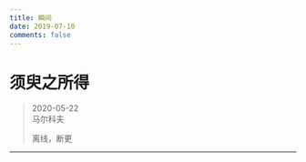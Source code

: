 ```yaml
---
title: 瞬间
date: 2019-07-10
comments: false
---
```

#  须臾之所得
> 2020-05-22  
> 马尔科夫
>
> 离线，断更

-----------------------------------------------

<!-- > 2020-05-22   -->
<!-- > 大家都戴口罩的一个好处是即便面罩之下过敏微红的皮肤也不必担心暴露出来，可是呀，也要又勇敢暴露出来的勇气 -->
<!-- > -->
<!-- > 枫树长出了新叶，淡淡青色 -->
<!-- > -->
<!-- > 午后宿舍误入一只好奇的小鸟，但找不到出去的路了，后来打开门它也自然飞出去了，临走还送了我几声响亮的鸟鸣声。 -->
<!-- > -->
<!-- > 切勿贪图舒适、一晌贪欢，要努力呀，给博士生涯画上一个不留遗憾的句号。 -->
<!-- > -->


<!-- ----------------------------------------------- -->


<!-- > 2020-05-20   -->
<!-- >  -->
<!-- > 曾吃惊于佩索阿一人幻化多角，这位戴着面具的作家 -->
<!-- >  -->
<!-- > 有时候发现含蓄说不出的话，写成文字倒是可以充分表达出来 -->
<!-- > -->
<!-- > 好久没试过用文字抒情了， 尝试一下写给未知的有缘人 -->
<!-- > -->
<!-- > ================================================= -->
<!-- > -->
<!-- > 给未知的你我 ── 美丽心灵的永恒阳光 -->
<!-- > -->
<!-- > -->
<!-- > 终于，你还是被我召唤出来，在这个无言的时刻 -->
<!-- > -->
<!-- > 想必你还是不忍让我一个人面对漆黑的夜路, 即便我已熟悉这黑中之黑 -->
<!-- > -->
<!-- > 我是这样对你好奇呀 -->
<!-- >  -->
<!-- > 好奇你少年时代的青涩的眼神 -->
<!-- >  -->
<!-- > 好奇你是否会放下身姿去嗅一朵路边野花的芬芳 -->
<!-- >  -->
<!-- > 好奇你心情欢快时是否曾在石子上也能尽情起舞 -->
<!-- > -->
<!-- > 好奇你的目光是如此透彻 -->
<!-- > -->
<!-- > 我无懈可击、隐忍理性的伪装，在你眼中却充满着自卑忐忑 -->
<!-- > -->
<!-- > 我平淡如水、波澜不惊的日常，在你眼中却呈现出百年孤独 -->
<!-- > -->
<!-- > 好奇我们会在怎样的场合相遇 -->
<!-- >  -->
<!-- > 我也曾心存种种忧虑 -->
<!-- >  -->
<!-- > 害怕炽热的情感会将你灼伤 -->
<!-- >  -->
<!-- > 害怕争执后的倔强无声渐行渐远 -->
<!-- >  -->
<!-- > 害怕小心鼓起的勇气被无视嘲笑 -->
<!-- >  -->
<!-- > 害怕世俗的标准成为你我的日常 -->
<!-- > -->
<!-- > 提笔前的我是卑微怯懦的， 你是模糊不定的。 -->
<!-- > -->
<!-- > 我只能给你博尔赫斯般瘦落的街道、绝望的落日、荒郊的月亮 -->
<!-- > -->
<!-- > 落笔后的我是感恩勇敢的， 你是渐明渐亮的。 -->
<!-- > -->
<!-- > 我们可以一起共享，哪怕是漫天的风沙、灼热的艳阳、如水的夜光 -->
<!-- > -->
<!-- > 注满彼此的杯盏，但是不要只从一杯中啜饮 -->
<!-- >  -->
<!-- > 我无需试图去用困惑、危险、失败来打动你  -->
<!-- >  -->
<!-- > 你无需精心去用容颜、智慧、才情来取悦我 -->
<!-- >  -->
<!-- > 我给你一个从未有过勇气的人的无畏 -->
<!-- >  -->
<!-- > 我给你一个从未有过温柔的人的笨拙 -->
<!-- >  -->
<!-- > 我给你一个从未有过信仰的人的忠诚 -->
<!-- >  -->
<!-- > 哪怕我能让一颗心免于破碎，我便是有意义的 -->
<!-- > -->
<!-- > ================================================= -->

<!-- ----------------------------------------------- -->

<!-- > 2020-05-19   -->
<!-- > 总结一下软件的使用逻辑心得吧： -->
<!-- > -->
<!-- > 所有的软件都是用来实现一种或多种功能。用户的所有操作集合可以视为软件输入部分， -->
<!-- > 经过软件这个函数黑箱，输出的是自己想要达到的效果。 -->
<!-- > -->
<!-- > 基本的人机互动方式有两种: 鼠标（或触屏）和键盘输入。 -->
<!-- > 鼠标和软件图形界面的出现可以让软件的使用门槛大大降低，根据图形界面文字直接点击就能达到 自己想要的效果。 -->
<!-- >  -->
<!-- > 一个优秀的电脑软件在两个使用层面上都应该功能完备：一是图形界面直观简洁悦目，这样可以吸引普通用户。二是支持代码交互，开放插件系统，这样可以吸引高级用户完善软件功能。 -->
<!-- > -->
<!-- > 这里存在一个使用门槛和效率的权衡。如果只是简单的调用软件功能，那么就不需要过度钻研。如果想打造适合自己的软件，那就需要不断打磨自己的配置文件，拓展软件的边界。 -->
<!-- >  -->
<!-- > 高级用户掌握代码交互的话就可以在原来功能基础上自由组合，还可以开发新的功能。 -->
<!-- > 使用鼠标就会有速度、效率方面的限制，偏机械性更强，这样一旦任务数量上升，重复的点击操作就会让人怀疑人生。 -->
<!-- > -->

<!-- ----------------------------------------------- -->


<!-- > 2020-05-19   -->
<!-- > 今天总体十分圆满，虽然昨晚凌晨被蚊子咬醒，虽然晚上想去打球时刚出门就碰到boss。 -->
<!-- > 虽然据我推测今晚上室友肯定还是不会回来的。 -->
<!-- > 经过一下午的钻研，使用插值拟合技术来光滑图像的问题基本解决了，晚上打完球会来后到现在又改善了下，现在效果非常完美，每行代码都恰到好处的运行，感觉很棒。 -->
<!-- > 瞄了一眼买的几组基金，通通大涨，难道连金融也受到这种特殊日子的情绪影响吗？ -->
<!-- > 喜悦之情在这种日子貌似不便与他人分享，虽然还有些兴奋，但还是洗洗睡吧。 -->
<!-- > -->
<!-- > 还是安静看会书吧，看累了也就睡着了 -->


<!-- ----------------------------------------------- -->



<!-- > 2020-05-18   -->
<!-- > 财富是手段，生活品质变好才是目的，不要本末倒置 -->

<!-- ----------------------------------------------- -->


<!-- > 2020-05-17   -->
<!-- > 今天是枯坐办公室的一天，虽然处理了不少数据，但并没有太多发现的乐趣。 -->
<!-- > -->
<!-- > 翻寻记忆，寻找值得慰藉的事情: 唯早晨起床之轻叠被子，努力呵护营造一日之心情。 -->
<!-- > 出门前系鞋带用上新学会的牢固蝴蝶结系法。下午腹中空虚之时，吃了几颗同学赠送的泰国芒果奶糖，感到 -->
<!-- > 小却幸。下午，窗外松鼠叫声此起彼伏，学弟说它们在开组会，遂一笑。 -->
<!-- > -->
<!-- > 此刻，忙完一日之事务，顿觉各种情绪开始翻涌，努力保持心境透明，让它们穿身而过，起于吾心，终于吾身。 -->
<!-- >  -->
<!-- > 脑海里浮现里尔克的秋日，"谁此时孤独，就永远孤独"，孤独的人是可耻的，矫情。 -->
<!-- > -->
<!-- > 其实吧，就不要奢望，太阳明天照常生起, 个人情感略显苍茫，甚至连明天的自己都会将之淡忘。 -->
<!-- > -->
<!-- > 你站在桥上看风景， 看风景人在楼上看你。 明月装饰了你的窗子， 你装饰了别人的梦。 -->


<!-- ----------------------------------------------- -->

<!-- > 2020-05-16   -->
<!-- > 经典涨落与量子涨落的数量级比较 -->
<!-- > -->
<!-- > 动画数值模拟洛伦茨吸引子 -->

<!-- ----------------------------------------------- -->



<!-- > 2020-05-16   -->
<!-- > 发生问题后解决冲突的能力可作为衡量一个人成熟程度的标准 -->
<!-- >  -->
<!-- > 换言之也就是主动和好的能力，联想到『爱在午夜降临前』里男主与妻子爆发冲突的那段: -->
<!-- > -->
<!-- > 妻子愤怒离门而去，男主平息后追到河边，编了一个时空穿越的桥段，努力去与女主和好，女主还是有点不饶人， -->
<!-- > -->
<!-- > 这时候男主说，他已经尽了全力，正在想办法努力把事情挽回，他已经在无条件的爱她了，不能期望他能像只狗一样， -->
<!-- > -->
<!-- > 总会回来找她。如果想要真爱，这就是真爱，这就是真实的生活不完美却异常真实。如果你还不愿意看到这些，那男主也没辙了。 -->
<!-- > -->
<!-- > 两人沉寂许久，女主也认识到对面这个人是真心爱她，于是心里也互相开始谅解。 -->
<!-- > -->
<!-- > 这可能就是解决冲突的最重要的点。 -->
<!-- > -->
<!-- > 温故了下男主伊桑霍克主动编故事来示好但女主仍旧不依不饶后男主的这段精彩对话： -->
<!-- > -->
<!-- > "Oh,fuck it, you know something?" -->
<!-- > -->
<!-- > "You're just like the little girls and everybody else you want to live inside some fairy tale, alright?" -->
<!-- > -->
<!-- > "I'm just try to make things better here, alright?" -->
<!-- > -->
<!-- > "I tell you that I love you unconditionally, I tell you that you're beautiful, I tell you that your ass looks -->
<!-- > great when you're 80. I'm trying to make you laugh." -->
<!-- > -->
<!-- > "I've put up with plenty of your shit, and if you think I'm just some dog who's gonna keep coming back, then you're -->
<!-- > wrong. But if you want true love then this is it. This is real life. It's not perfect but it's real, and if you can -->
<!-- > not see it then you're blind. Alright? I give up" -->

<!-- ----------------------------------------------- -->



<!-- > 2020-05-14   -->
<!-- > 哪有什么勇气，只不过是做好了承担后果的觉悟罢了。 -->
<!-- > -->
<!-- > 被迫尝试了下从宿舍到办公室的五百米冲刺跑，感觉还可以，我还能……能……好吧，跑不动了。 -->
<!-- > -->
<!-- > 3P: Positive，Patient，Persistent -->
<!-- > -->
<!-- > 前段业余时间一直想培养的爱好是 generative artist，以后靠买画赚外快？ -->
<!-- > -->


<!-- ----------------------------------------------- -->


<!-- > 2020-05-13   -->
<!-- > 嗯，果然是安静的度过这一天的生日 -->
<!-- > -->
<!-- > 要说有意思的事情吧，就是和李老师约了明天面基，不做预期，尽量轻松一些, 自己不要太紧张，定位好自己 -->
<!-- > -->
<!-- > 晚上忙完后还是想找点事情做，就翻了手机相册，这几年下来也是攒了挺多照片的呐, 发现自己好久没去修过图了。 -->
<!-- > -->
<!-- > 选取了三张修了一下，顺手传到了 instagram 上. 修图这个事情吧，就是根据自己的审美各种调参数，还是是能够起到调节心情的效果 -->


<!-- ----------------------------------------------- -->

<!-- > 2020-05-12   -->
<!-- > 真快，明天就是5.13了，今早来办公室一打开电脑日历就提醒说明天生日快乐。这年头只有各种电商是真滴关心你呀，摊手.png -->
<!-- > -->
<!-- > 那就看看明天能做出点什么有意思的事吧. -->
<!-- > -->
<!-- > 当然很有可能和普通的一天没什么分别，毕竟每一天的意义是自己赋予的.你若等闲视之，它自平淡如水。 -->
<!-- > 你若心潮澎湃，它自念念不忘。 -->
<!-- > -->
<!-- > 好了，去操场边散步边想吧 -->

<!-- ----------------------------------------------- -->



<!-- > 2020-05-11   -->
<!-- > 最近建立起来的任务管理追踪系统 -->
<!-- > ![](https://raw.githubusercontent.com/QIanGua/tuchuang/master/img/20200511211139.png)  -->
<!-- > -->
<!-- > 竟然和李老师在 mornin 聊了一会天，李老师比想象的大方得体，我反而显得有点忸怩？Anyway，神奇的开始 -->
<!-- > -->
<!-- > 打字聊天和语音聊天的情景可能不同，语音聊天更能实时从语气甚至停顿间隙反映出大量信息，更加立体真实。打字聊天可能会 -->
<!-- > 经过思维加工过滤，更理性一些。 -->

<!-- ----------------------------------------------- -->


<!-- > 2020-05-09   -->
<!-- > 受启发不务正业想到一个委婉式表白： -->
<!-- > -->
<!-- > XXX，你能帮我算一下 我喜欢你条件下你也喜欢我的概率吗？ -->
<!-- > -->
<!-- > 嗨，不用算我就知道答案，100%。(理想还是很丰满的) -->
<!-- > -->
<!-- > 事件A：Alic 喜欢 Bob，概率 P(A)  -->
<!-- > -->
<!-- > 事件B: Bob 喜欢 Alic，概率 P(B) -->
<!-- > -->
<!-- > 假定是Alice向Bob表白，则默认有如下条件：Alice喜欢Bob条件下( P(A)=1 )，如果Bob也喜欢Alice，则Aice一定喜欢Bob，即 P(A|B)=1 -->
<!-- > -->
<!-- > 求Alice喜欢Bob条件下，Bob也喜欢Alice的概率 P(B|A)? -->
<!-- > -->
<!-- > P(B|A) = P(A|B)*P(B)/P(A) = P(B) -->
<!-- > -->
<!-- > 可见 P(B|A)=P(B) 完全取决于 Bob 本人对 Alice 的喜欢程度，主动权在被表白者身上。 -->

<!-- ----------------------------------------------- -->



<!-- > 2020-05-03   -->
<!-- > 《为爱彷徨的勇气》： -->
<!-- > 嫉妒：为了让别人关注到自己的手段，这不是爱，容易引发不断的争吵 -->
<!-- > 愤怒：愤怒会取消爱情，经不起消磨 -->
<!-- > -->
<!-- > 操作固化、可重复性、操作的历史记录 -->

<!-- ----------------------------------------------- -->


<!-- > 2020-04-28   -->
<!-- >  -->
<!-- > ![](https://raw.githubusercontent.com/QIanGua/tuchuang/master/img/20200428154013.png) -->

<!-- ----------------------------------------------- -->


<!-- > 2020-04-27   -->
<!-- > 记录几件开心的事情吧 -->
<!-- > -->
<!-- > 返校时间定了，票也买好了，萌生出一股冲动，这次回校后要踏踏实实去做事情，抱着初恋般的热情，迎来收官阶段, 加油啦！哟嘿 -->
<!-- > -->
<!-- > 上午大学时的导师突然打电话来说之前我负责的一个专利成功被别人买去了，既惊喜又蛮有成就感的 -->
<!-- > -->
<!-- > 每个番茄钟间隙的俯卧撑练习现在已经能够一口气做到40了，每天的时间积累挺有效果. 从精神和肉体上开发hack自己，个体的人的潜力还是蛮大的。 -->
<!-- > -->
<!-- > 其它时间要是还有的话想去学一点最优传输理论  -->
<!-- >  -->
<!-- > 从《被讨厌的勇气》了解到，认为自己有价值是自信的源头。这段时间沉淀了不少，我果然比较能够沉下心来。嗯嗯，适合搞大事情。 -->
<!-- > -->
<!-- > 为你读诗公众号上看到一句很喜欢的标题『我也愿意相信天色温柔，日子会很好』的前一句。 -->
<!-- > -->
<!-- > yep 我也愿意相信天色温柔。touch yet not a touch -->

<!-- ----------------------------------------------- -->

<!-- > 2020-04-26   -->
<!-- > 幸运：保持专注的同时再有一个宽阔的视野 -->
<!-- > -->
<!-- > 选择：过多的选择等于没有选择，3~5个比较合适，避免选择负载 -->
<!-- > -->
<!-- > 提前去和做自己想从事工作的人去谈论了解 -->
<!-- > -->
<!-- > 感兴趣的工作：做起来不感觉到累 -->
<!-- > -->
<!-- > 预计回学校后会非常忙碌，也是感受到不少的潜在压力吧可能。 -->
<!-- > 下午正在翻译论文，使用无线键盘直接放在电脑键盘上，不小心底部压住了关机键，然后就直接被强制关机了。虽然我用Emacs写东西每隔几秒就会自动保存一次不用担心数据丢失，但重启电脑还是让我有点无语。 -->
<!-- > -->
<!-- > 一个长假科研成果没有多少，自己业余修炼的电脑自动化屠龙绝技倒是增进不少，希望能够再进一步提升效率些 -->
<!-- > -->
<!-- > 智能: 开发建立新工具的能力  -->

<!-- ----------------------------------------------- -->




<!-- > 2020-04-21   -->
<!-- > 键盘F键貌似被我按坏了 -->

<!-- ----------------------------------------------- -->


<!-- > 2020-04-11   -->
<!-- > 明白自身的局限性，有时候正是因为明白自己的无知才会努力去思考学习， -->
<!-- > 警惕那些夸夸其谈的人，那可能是ta在社会场里锻炼出的技能。 -->
<!-- > -->
<!-- > 好奇的本能，阅读是怎么一回事？我为何会坐在这里？这本书为何会在我案头？这只笔经历了怎样的历程 -->
<!-- > 才能来到我手里？这盏灯的电阻丝加热后发生能级跃迁释放出的光子击打在我脸庞，这条信息背后的人此刻在干嘛呢，是否也会如此好奇？ -->

<!-- ----------------------------------------------- -->



<!-- > 2020-04-05   -->
<!-- > 时间管理：必须要做的事情、我主动要做的事情、休闲可做的事情 -->
<!-- >  -->

<!-- ----------------------------------------------- -->


<!-- > 2020-04-04   -->
<!-- > 中心極限定理與系總理論   -->
<!-- > 獨立同分佈   -->
<!-- >  -->
<!-- > 交響樂現場仿佛就是在指挥家的引領下共赴一場大型精神獻祭，是酒神精神的顯現。 -->
<!-- > 精神超離形骸，徜徉在樂器營造的音符之海里，放下世俗的一切紛擾，全心沉浸在那方樂之天地，感受音樂里寄予的那份語言無法傳達的情感。 -->
<!-- >  -->
<!-- > 清明的夜，原来如此清亮，clear and bright。 -->

<!-- ----------------------------------------------- -->


<!-- > 2020-04-02   -->
<!-- > 力求客觀，但絕不冷漠 -->
<!-- > -->
<!-- > 一件事情是否重要、是否有意義，需要依据一個背景框架來衡量。並不是在我們内心憑空产生， -->
<!-- > -->
<!-- > 而是來自我們與他人的對話反思中。 -->
<!-- > -->
<!-- > 所以我们需要把自己和一個更寬擴的世界聯繫起来，保持與他人的對話，並在對話中展開反思。 -->
<!-- > -->
<!-- >![](https://raw.githubusercontent.com/QIanGua/tuchuang/master/img/20200403103610.jpg)  -->
<!-- >![](https://raw.githubusercontent.com/QIanGua/tuchuang/master/img/20200403105625.png)  -->


<!-- ----------------------------------------------- -->


<!-- > 2020-03-26   -->
<!-- > 刺绣处女作：雷神护身符 -->
<!-- > 缘起：本以为买到的是成品，结果收到后发现是DIY材料，为了不浪费这大好材料，就趁着有空间隙抱着好奇态度学了起来， -->
<!-- > 从给自己做心理准备(毕竟对于一个男生来说想象一个拿针绣东西的画面，emmm 估计会被别人吐槽。Anyway) 到最后成品经历了一两周的时间。 -->
<!-- > 期间陆续学到了盘线绣、缎面绣、回针绣、打籽绣、同心扣、凤尾结、流苏等技术，绣的过程真的很需要耐心，体会到了 -->
<!-- > 『临行密密缝』里饱含的感情。缎面绣的过程中，联想体会到了这不就和微积分思想是相通的嘛，无限细缝去逼近整个缎面。 -->
<!-- > 如果有人这么花心力为我做一个，我估计能记一辈子。 -->
<!-- > -->
<!-- > 下面是成品图，中间摸索走了不少坑，缝线时也有出错剪掉重新翻工的情况，好在跌跌撞撞最后还是成型了，虽然制作的比较简单 -->
<!-- > 也不美观实用，处处透露着简陋的走线，但纪念意义还是有的嘛。 -->
<!-- > 估计这是我的处女作也是终结作了，以后应该没有这个情趣和时间了吧，摊手。 -->
<!-- > ![](https://raw.githubusercontent.com/QIanGua/tuchaung/master/img/20200326061407.jpg)  -->
<!-- > ![](https://raw.githubusercontent.com/QIanGua/tuchaung/master/img/20200326063356.jpg) -->


<!-- ----------------------------------------------- -->


<!-- > 2020-03-25   -->
<!-- > 王维 终南别业 -->
<!-- > -->
<!-- > 中岁颇好道，晚家南山陲。 -->
<!-- > -->
<!-- > 兴来每独往，胜事空自知。 -->
<!-- > -->
<!-- > 行到水穷处，坐看云起时。 -->
<!-- > -->
<!-- > 偶然值林叟，谈笑无还期。 -->
<!-- > -->
<!-- > 『兴来每独往，胜事空自知』, 对待独处的态度。关于两种孤独 -->
<!-- > -->
<!-- > loneliness: 表示孤单并希望去和别人交流 -->
<!-- > -->
<!-- > solitude: 表示享受孤独并不想被打扰 -->
<!-- > -->
<!-- > 告别喧嚣之后，什么是你生命中的必要？ -->


<!-- ----------------------------------------------- -->

<!-- > 2020-03-19   -->
<!-- > Side Project: Bulld the drake system to convert Rmarkdown to markdown for Hugo -->

<!-- ----------------------------------------------- -->


<!-- > 2020-02-29   -->
<!-- > 数学上存在几种映射关系:一对一映射、一对多映射、多对一映射。 -->
<!-- > 似乎可以作为个人社会关系的一个隐喻。人作为群居性动物，处于社会之网中，似乎逃脱不了一对多、多对一的映射宿命。 -->
<!-- > -->
<!-- > 当化身于"一对多"中的“一”时，自我处于众星捧月的地位，容易产生受到重视的满足感。同时由于面向众多他者，亦免不了存在 -->
<!-- > 精力分散、捉襟见肘的困境。由于个人精力总量有限，所以必须有所割舍限制面向的他者数量，甚至对于连接的不同他者分配不同比例的权重。 -->
<!-- > -->
<!-- > 若处于“多对一”中的“多”，似乎是处于一个被动的地位，因为你只是多中之一，你是一个被挑选的地位。譬如找工作、找对象。 -->
<!-- > 这似乎也是自我时刻面临的社会处境。 -->
<!-- > -->
<!-- > 同时大多数人又希冀有一个“一对一”映射，似乎很适合来形容人们对于爱情的渴求。初见时，碰撞出火花的恋人们认为对方就是那个 -->
<!-- > 唯一的存在，不自觉间对方的权重升至一个无上的高度。像是正负失散多年的磁单极子，穿越茫茫人海，终于在磁力的吸引下找寻到对方，从此合二为一。 -->
<!-- > 又像是两者之间悄然建立起一个虫洞连接，从此黑洞、白洞两个世界不再孤绝自闭，透过对方见识到一片新的天地。可是当今社会不断告诉我们，在爱情的数学中， -->
<!-- > 似乎并不存在一条普遍的“存在唯一性定理”来保证爱情的排他性。一切誓言都是烟云。“一切都是没有结局的开始，一切都是稍纵即逝的追寻”。 -->
<!-- > 没有预设圆满的结局来保证，有的只能是一开始那份手牵手永不放弃的初心。“最终消除隔阂的不是无所不知的脑袋，而是手拉手坚决不放手的那颗心”。 -->
<!-- > 需要谨记的是无论有一个多么完美的初始条件，都不要得意忘形、放荡不羁，因为一切都在随时间动态变化，你心走远了，没有谁有义务拉你回来。 -->
<!-- > -->
<!-- > 其实还有一个映射存在，即“self to self”, 即孤独时刻。生命中总有很多时刻你只能鼓起勇气独自面对，也许是某个风雨交加难熬的漫漫长夜，也许是某个 -->
<!-- > 功成名就时刻发现后顾无人的落寞。只有亲自认识体验到孤独感，作为个体的“我”才会更加珍惜与人的连接吧。 -->
<!-- > -->
<!-- > 同时要清醒的认识到个人社会网络连接的脆弱性，也许只需一场瘟疫，整个网络就会支离破碎。忙碌琐碎的人际生活之中不要忘记，人是目的而不能仅仅作为手段。将关注重心放在 -->
<!-- > 人本身而不是一些虚渺的指标、数字、业绩。 -->
<!-- > -->
<!-- > ![](https://raw.githubusercontent.com/QIanGua/tuchaung/master/img/20200229153208.png)  -->
 

<!-- ----------------------------------------------- -->

<!-- > 2020-02-22   -->
<!-- > 人生到处知何似，应似飞鸿踏雪泥。泥上偶然留指爪，鸿飞哪复计东西。 -->
<!-- > 老僧已死留新塔，坏壁无见记旧题。往日崎岖还记否，路长人困蹇驴嘶。 -->
<!-- > -->
<!-- > 有些诗，不经意间就记住了，也许是暗合了某种莫名的情感。今天得知一位朋友 -->
<!-- > 母亲癌症扩散的消息，一时间有些愣住，这首诗就冒上心头。一声驴嘶，显得如此苦涩。 -->
<!-- > 远方什么也带不来，眼前什么也带不走。 -->
<!-- >  -->
<!-- > 一组俯卧撑数升至30。你不展示出来的东西，别人是看不到的。 -->

<!-- ----------------------------------------------- -->


<!-- > 2020-02-21   -->
<!-- > 风从千万里来也会 -->
<!-- > 掠来他乡的气息 -->
<!-- > -->
<!-- > 掠来他乡的气息 -->
<!-- > -->
<!-- > 每天的俯卧撑锻炼在时间积累效应下，有了起色，现在随手一口气做20个是不成问题了。 -->
<!-- > -->
<!-- > 有些东西终究只能一人独自去面对，比如这漫漫黑夜，这声声犬吠。 -->
<!-- > 对于个人孤独所显示出来的空，以往影视作品之流大多的做法是用外物/他者去填充，期冀使其充盈。在我看来，孤独是一种内禀的私人感受，正如马洛伊山多尔所言 -->
<!-- > -->
<!-- > 『后来，有一天我们也长成了成年人，这才知道，孤独是人生中一种自觉的独处，而不是惩罚，不是受伤者和患病者的退隐，也不是怪癖，而是作为一个人生活里的 -->
<!-- > 唯一真正存在的状态』。 -->
<!-- > -->
<!-- > 我们貌似习惯了这样一种辩证法思维，好像遇到空虚就想着寻找外物去填充、遇到寒冷就急着去找温暖，反而不愿意去真正片刻去面对空虚、寒冷本身。 -->
<!-- > 殊不知，否极泰来。 -->
<!-- > 我更习惯于先去与空虚、寒冷相处，感受其中。静下心来，抛弃脾气。每当你遇到生命中无法承受之轻，不要急着脾气先行，让其肆虐无法收拾。 -->
<!-- > 尝尝深呼一口气，静下心来，我试图用还原论的理性思维不断往前追溯，在追溯中泯灭掉对冷与热、空与盈的区别，反而会更容易跳脱二元背立的局面。 -->

<!-- ----------------------------------------------- -->


<!-- > 2020-02-14   -->
<!-- > 嗯，今天是一年一度的情人节了呐。表面来看，和往年的每一次没有什么不同，和今年的的每一天也没什么不同。 -->
<!-- > 可放在 2020 这个瘟疫打头的年份里，心里不禁会泛起波澜。假如今天就是生命里最后一天，我心里是否还有什么遗憾呢？ -->
<!-- > 的确，当然会有的呐。表面冷静、内里炙热的你会不甘就这么孤身一人面对末日的吧，你还有充沛的能量等着去爱，你还有丰富含羞的情话等着去说，你还有~~~。 -->
<!-- > -->
<!-- > 是的，理性如你本不该抱有太多的期待，因为人都会害怕失望的吧。人都是需要希望才能活下去的吧。 -->
<!-- > 转念想到当下这个糟糕的氛围，你也该感到庆幸的。生活本可能有无数方式会变得比当下更糟，但你此刻却还能这么悠闲的敲下这些文字，所以你不会抱怨。 -->
<!-- > -->
<!-- > 想到奥登的『假如星辰终将毁灭或消失无踪，我会学着去看一个空无的天空，尽管这会花去我些许的时间』，尽管我们无以回报，但是我们可以做爱得更多的那人。 -->
<!-- > -->
<!-- > 微信上收到一首木心诗的推送，不作评论： -->
<!-- > -->
<!-- > 『 -->
<!-- > -->
<!-- > 谁愿手拉手 -->
<!-- > -->
<!-- > 向白夜走 -->
<!-- > -->
<!-- > 谁就是我的情人 -->
<!-- > -->
<!-- > 纯洁美丽的坏人 -->
<!-- > -->
<!-- > 』 -->

<!-- ----------------------------------------------- -->


<!-- > 2020-02-12   -->
<!-- > 思考了一下找工作的事情，虽然目前来说还为时过早，但确定出一个大致方向是当务之急的一个事情。 -->

<!-- ----------------------------------------------- -->


<!-- > 2020-02-09   -->
<!-- > 『一个人一生中要完成一件重大的事情，必须以宗教般的信念和初恋般的热情才能做完它，你休想用一种投机取巧的办法完成一项宏大的工程。 From 路遥』 -->

<!-- ----------------------------------------------- -->


<!-- > 2020-02-03   -->
<!-- > 复盘一下阅读的经历 -->
<!-- > -->
<!-- > 小时候是看的爷爷的古典武侠小说，爷爷有一箱书籍，有很多章回体的小说，像穆桂英、薛丁山、岳飞之类的家国战争背景下的小说。这期间 -->
<!-- > 大概是培养了阅读的兴趣吧，毕竟其它几个哥哥都没感兴趣读过它们，以致于爷爷孙子辈中目前仅有我仍在继续“读书”。 -->
<!-- > -->
<!-- > 初中时在县城里住校，两个附近的书店倒是去的很勤，看过一些近现代的武侠小说还有部分言情小说，什么读者、萌芽、今古传奇之类的。 -->
<!-- > 也会开始看像余秋雨文化苦旅这样相对开始偏文学一点的书了。再回想一下，好像还有吹牛大王历险记、金银岛、莫泊桑短篇小说这样的外国文学。 -->
<!-- >  -->
<!-- > 高中时读的书相对少了一些，但是都更有营养一些。遇到一位年纪颇大但文学水平很高的语文老师，从不会机械般教我们死记硬背，从他身上初步感知到了 -->
<!-- > 中国古典文学的魅力。遗憾的是后来得知陈老师出车祸逝去了。现在还珍藏有几本他主编的校刊。另外值得一提的是开始对数学方面感兴趣了，订阅了《数学金刊》这样的 -->
<!-- > 刊物。仍能回想起在周末下午时候，阅览室楼下几株桂花树散发着香味，我满怀欣喜又小心翼翼的到三楼阅览室一呆一下午的时光。当时比较偏爱科技类的杂志，也会看像国家地理 -->
<!-- > 这样的地理文化杂志。对各种高级数学知识比较痴迷，虽然没参加过数学竞赛。物理竞赛的书倒是看过一本。 -->
<!-- > -->
<!-- > 大学时候可以阅读的就很丰富了，但我当时兴趣还是集中在数学物理这一块。图书馆三楼数学、物理专区的书都混得很脸熟。哲学也感兴趣的看了一点，文学书相对就看得比较少了。 -->
<!-- > 有自己的电脑后，对计算机也挺感兴趣。在网络上接触到博客开了不少眼界，那时的博主大多都比较 Geek 那种。 -->
<!-- > -->
<!-- > 研究生期间前几年比较忙看得也少，主要是物理专业书籍和文献。读书开始形成了自己的品味。后来得空时，会听一些梁文道的荐书节目，像一千零一夜。 -->
<!-- > 这期间对文学书兴趣比较浓厚，因为不想做一个呆板的理工男，文理兼修嘛。对长/短篇小说、现代诗、哲学这类书籍有兴趣。 -->
<!-- > 感兴趣的话题包括语言、人性。但说实话很多也只是凭着兴趣单纯想看看，并不是看过后自己就有多深的理解。 -->
<!-- > 比较搞笑的是很多不懂的东西就会找相关的书、电影来了解一下，比如爱情、语言，相关的书籍《爱在瘟疫蔓延时》、《伪装成独白的爱情》、《初夏荷花时期的爱情》、《恋人絮语》 -->
<!-- > 之类的，当然像我这样浅阅读后并得不到所谓的真谛，但感受一下的经验还蛮不错的。 -->
<!-- > -->
<!-- > 目前处于过渡期，面临着即将离开校园的未来，内心里感觉也要更加关注现实一些，虚构类的文学书可能会看得少一点了。生活本身其实也够读一辈子了吧。 -->
<!-- > 阅读时，就像自己的一个分身跨越时空与作者对话同游。通过阅读形成自己独特的精神世界，与自己和解，足以应对现实的魔幻。 -->
<!-- > -->
<!-- > 好像有点长了，不适合放在这里。 -->


<!-- ----------------------------------------------- -->


<!-- > 2020-02-02   -->
<!-- > 下午四点半开始看德约科维奇和蒂姆的澳网决赛，最后整整持续了四个小时，最后还是恭喜小德艰难挺住，顺利获得冠军。个人偏爱他那露出虎牙的微笑。 -->
<!-- > 隐约记得小德大概32岁，已是7次澳网冠军，7次进入澳网决赛无一失手，具有杰出的身体柔韧性和纯熟的底线接发球技能。他的twitter签名是 -->
<!-- > 『Laugh as long as you breathe, love as long as you live!』 -->
<!-- > -->
<!-- > 蒂姆则是20出头，年方正胜，已雷霆正手著称，他先前也几次打入决赛，我还是去年法网与纳达尔的决赛知晓他的，也是败给了红土之王纳达尔。 -->
<!-- > 蒂姆也曾无奈道每当我打进决赛时总有这方面的王者在等着我。哈哈哈，快给他加加油。 -->
<!-- > -->
<!-- > 宸问了我一句看比赛的乐趣是什么？我想了想。 -->
<!-- > 应该是网球这种运动能够发挥出人的魅力。 -->
<!-- > 发力击球时可以豪迈奔放，也可以委婉细腻。 胜球时的振奋大喝，失误时的摇头愤懑、扼腕叹息。 -->
<!-- > 同时比赛也是对球员自身各方面素质的极大考验，面临压力时，你可以直观从每一球中感受到球员的坚定、勇敢以及耐心。 -->
<!-- > -->
<!-- > 作为球员，比赛也是一个重新认识自己的过程。即便平时再纯熟的动作，比赛时你也会失误，会怀疑自己。你必须通过每一球的胜利来建立自信， -->
<!-- > 发挥出自己的真正实力。精彩的比赛，球员应像是每个开关都充分开启，纵情发挥，肆意碰撞，火花四射，群情激昂。当然这种似乎是可遇不可求的了。 -->
<!-- > 作为观看者的我，仿佛不自觉想把这些优良品质内化，当作艰难时刻支撑自己的精神力量。这是一种通过观看比赛来积累间接经验的方式。 -->
<!-- > 正如你所说，通过看比赛，仿佛看见无数个平行世界中的自己。 -->
<!-- > -->
<!-- > ![](https://raw.githubusercontent.com/QIanGua/tuchaung/master/img/20200202223257.png )  -->
<!-- > ![](https://raw.githubusercontent.com/QIanGua/tuchaung/master/img/20200202224642.png) -->

<!-- ----------------------------------------------- -->


<!-- > 2020-01-31   -->
<!-- > 当你敞开心扉赋予他人爱自己的权力同时也赋予了他人伤害自己的权力，如果你愿意承受这份伤害，就仿佛对方在自己身上刻下了 -->
<!-- > 一道印痕，或许刻得印记越多就表示你们羁绊越深。爱可以治愈这伤势，但会留下痕迹，或许心里留下的这一道道印记就是你们爱过的证据。 -->
<!-- > -->
<!-- > 沉默是结束对话的杀手锏 -->
<!-- > 情绪是通向未知的导火索，也许是心有灵犀的一点通，也许是爆发过后的无尽宁静。 -->
<!-- > 耐心真诚是保持友好的一剂良药 -->
<!-- > -->
<!-- > 对《有限与无限的游戏》里下面的一段话有了更深的理解了： -->
<!-- > 『他们可以从别人那里受伤，允许别人做自己。通过受伤，他们开放他们自己。通过开放自己，他们既懂得了别人，也懂得了他们自己。因为懂得，所以成长。』 -->


<!-- ----------------------------------------------- -->
<!-- > 2020-01-24   -->
<!-- > 昨晚加大了运动量，在做完深蹲、俯卧撑之后，又做了两次平板支撑和一组仰卧起坐， -->
<!-- > 今早一起来果然手臂比较酸痛，啊欧 -->

<!-- ----------------------------------------------- -->

<!-- > 2020-01-23   -->
<!-- > 一早醒来就看到武汉封城的消息，疫病扩散情况不容乐观。值此危难之际，形形色色的人物开始显现出 -->
<!-- > 人性的各个面向。一面有人借着疫情的幌子开始攻击着自己不爽的对象，一面有人顶着被传染的风险去 -->
<!-- > 献出自己的绵薄之力，你们是最美的。 -->
<!-- > 人性的光与影交织在一起。 -->
<!-- > 有那么一瞬间我开始遐想，假如要去面对一个人人皆被传染的最坏情况，又该是一番何种情况？不禁想到 -->
<!-- > 了切尔诺贝利之春，那种人人都清楚自己时时刻刻处于被辐射的状态之下的生活。那种绝境之地依然有处境悲凉之人被生活所迫 -->
<!-- > 坚强地在那里活着，会为远到之人准备丰盛的晚餐、唱起动人的歌曲，经年之后那里也会重然盎然的绿意。 -->
<!-- > 有人选择在废墟之上种花，直面生活的苦难。 -->
<!-- > 想起米沃什的那首关于世界末日的诗，“这世界不会有另一个末日，这世界不会有另一个末日”，当时听看理想上 -->
<!-- > 廖伟棠读的时候震撼到了，灵魂一铮的感觉。 -->
<!-- > 与宸聊了挺多的，仿佛一天都是在等待这快乐的一刻似的。忘记说了，这两天有看了唐人街探案，听到了一首以前喜欢的歌 Loving Strangers， -->
<!-- > 决定听着它入眠了。 -->

<!-- ----------------------------------------------- -->


<!-- > 2020-01-20   -->
<!-- > 在狭小的上层卧铺待了一夜之后终于是快到家了，充电宝不知为啥充不上电了，最后机智的用电脑给手机充到一般的电，足够用了。 -->
<!-- > -->
<!-- > 清晨，在火车上拍了几张窗外的照片。旭日轻薄，霜重满地，倾角吹寒之意。也算是故乡将近的示意吧。 -->
<!-- > -->
<!-- > 下午帮邻居五爷修了卫星电视，需要反复调试找到信号。 -->
<!-- > -->
<!-- > 又见病患砍伤医生事故发生，还是技术一流、心地善良的眼科医生，痛惜的同时感叹病患的愚昧无知，为何善良的医生要承担你的愤怒？暴力永远无法真正解决问题！只会徒增悲伤。 -->
<!-- > 此类事件一再发生又该如何反思预防呢？ -->
<!-- > -->
<!-- > 远程连接电脑，整理了一些软件清单及使用事项，合适时间分享给宸。 -->
<!-- > -->
<!-- > 新型冠状病毒出现扩散迹象，希望能吸取SARS经验，尽早得到控制。 -->
<!-- > -->
<!-- > 继续坚持一组深蹲和俯卧撑。 -->
<!-- > -->
<!-- > 夜渐深，也会开始忐忑和期待。 -->

<!-- ----------------------------------------------- -->


<!-- > 2020-01-19   -->
<!-- > 由于之前买票比较晚，只买到了下午6点的硬卧票，三点多点就打车过去了。到了后买了一杯一鸣酸奶，后来有点后悔， -->
<!-- > 因为好久没喝过了，担心喝了会不会导致肚子不舒服，后来证明我多虑了。侯客大厅里人满为患，座位是不用想了。 -->
<!-- > 赶紧把口罩拿出来戴着，毕竟人员混杂，空气也好不到哪里去。 -->
<!-- > 之后一直站到了5点多。期间，4点多时买了一份盒饭，有座位能多坐一会。盒饭居然20一份，不禁感叹学校食堂是那么地便宜。 -->
<!-- > 后来就一直站在候车室门口。 -->
<!-- > 如果你想目睹底层工人的生活一隅，我想火车站以及火车是最有代表性的地方，。 -->
<!-- > 注视着来往的旅客，路两侧坐满了人，看打扮和行李大多是民工居多，年纪大一些的要么在躺卧着，要么在 -->
<!-- > 吃东西，我身旁这位大爷拿出一盒咸水鸡直接用手开吃，还有一瓶类似二锅头模样的酒。我有一点能理解他们，愈是苦于生活之艰辛，他们 -->
<!-- > 愈是先去满足经济范围之内的低廉食物，此类食物大多视之油腻、闻之扑鼻，实则毫无营养，身体就这么日积月累般臃肿起来。另一方面， -->
<!-- > 随便一瞥，即可看到一道老年人和年轻人之间泾渭分明的深渊。年轻人埋首于手机，感官被各种视频、抖音、游戏、聊天所不断地刺激着， -->
<!-- > 老年人突然在簇簇手机荧光下显得那么孤单，如此一副真实、无奈却又坚忍的社会画像。期间还观察到一家三口，夫妻大概30多岁的样子， -->
<!-- > 丈夫耳朵被耳机充斥，女儿将被子里水喝掉大半，他欲找地方去接一杯水，却完全心猿意马，明明马上拐个湾就能到达接水的地方，却浅尝辄止、无功而返。 -->
<!-- > 全程话语少得可怜、面部表情都似不曾变过，活像个油腻的中年男人，我完全没看到一家人的氛围。最后反而是妻子带着女儿，很快就接好水回来了， -->
<!-- > 不禁令人欷歔。 -->
<!-- > -->
<!-- > 登上列车后，找到床位。随即隔壁一家三口那里却准备开启泡面晚餐，我对面下床的中年乘客也是刚吃完一桶泡面，也不收拾就躺着睡过去了。 -->
<!-- > 为什么不去吃一些味道小一点的食品呢？！！空气可不止你一人在呼吸呀。略感无奈。 -->
<!-- > 到车窗旁边坐着，望着窗外流离般闪现消失的城市灯光，有点迷离感。应景般拿出了保罗索鲁的《老巴塔哥尼亚列车》，看了一章亦是异乡人的视角，从美国一直做到南非， -->
<!-- > 目前看到他正坐上阿兹特克之鹰这一章。光线不好，老有人来往，我就不接着看了，爬上上铺码下这些以记之。 -->
<!-- > -->
<!-- > 生活如流水，吾亦是行人。 -->

<!-- ----------------------------------------------- -->


<!-- > 2020-01-18   -->
<!-- > 上午去宝石山打卡。先取了火车票，去的路上顺便参观了逛了竹林、参观了林风眠故居、西湖博览会博物馆、美术馆春联展。感觉像在 -->
<!-- > 串糖葫芦，可一点都没浪费呢。 -->
<!-- > 上山路上顺便听了一期看理想电台，交流了关于要不要孩子的问题，颠颠果然是女性之友呀。原来生孩子还不是最痛的，刚开始喂母乳阶段才最难熬。 -->
<!-- > 期间双方要多关心, 不然容易抑郁的。更千万不能像《82年出生的金智英》里那样，直接把女性的不理性行为解读为精神病，这是福柯一直所批判的。 -->
<!-- > 后沿着葛岭就蹭蹭蹭上去了。要去保俶塔还需要翻过最高的一小段山路，一开始不知道，但稍微观察一下其它行人就 -->
<!-- > 了然了。有段台阶比较窄，只需注意下去的时候脚平行于台阶就好，稍微降低下重心，下去也可以稳而不慢。最好挑没人或者最后一个下去， -->
<!-- > 免得别人不小心摔倒牵连到自己，安全还是要注意的。保俶塔在维修中，看不看其实也无所谓了。下山后沿着西湖边走回来，帮一家三口 -->
<!-- > 用相机照了两张照片。之后坐着看了会鸳鸯，叫声短促不像大白鹅那么响亮。想拍出船开过后激起的船尾纹，暂且这么叫吧，航拍才能拍出的感觉。 -->
<!-- > 一点多经过东山弄去知味观吃了一顿，想买些礼盒带回家，又嫌太占体积，遂舍之。休息后去办公室看了专业论文，整理资料，关掉不用的服务器，列列回家安排。 -->
<!-- > 看了一篇关于量纲分析的，打算回家教给我妹，这样她以后就不用愁记不住各种公式了。 -->
<!-- > 终于码好了，为啥我用双拼码字还是这么慢，sad。可能平时聊天太少，一般都两三句话结束对话的那种。 -->
<!-- > 简单收拾下行李吧，嘿哟。 -->

<!-- ----------------------------------------------- -->

<!-- > 2020-01-17   -->
<!-- > 今天结识了宸同学，很是投缘。这真的是一个几乎没人看的博客, -->
<!-- > 之前从来没收到过任何人的反馈，大概没谁会对这些感兴趣的吧，所以更像是写给未来的自己看的。 -->
<!-- > Anyway, 很开心能有这么一位知音。 -->

<!-- ----------------------------------------------- -->

<!-- > 2020-01-16   -->
<!-- > 致叶树 -->
<!-- > -->
<!-- > 永远感谢，夜里的树 -->
<!-- > -->
<!-- > 你们黑暗中手挽着手，那么安详 -->
<!-- > -->
<!-- > 你们要去哪里呢，能否把我也带上？ -->
<!-- > -->
<!-- > 永远慰藉，黑中之黑。 -->
<!-- > -->
<!-- > 你用蓝黑墨水在我的身体绘画一切， -->
<!-- > -->
<!-- > 花绽、虫飞，但我不在此身上。 -->
<!-- > -->
<!-- > 永远美丽，抚摸着新月。 -->
<!-- > -->
<!-- > 你们相爱而不相防，婆娑着相忘， -->
<!-- > -->
<!-- > 人世间何事，第一万个夏天临漾。 -->

<!-- ----------------------------------------------- -->


<!-- > 2020-01-12   -->
<!-- > 谁在远方哭泣呀 -->
<!-- > -->
<!-- > 为什么那么伤心呀 -->
<!-- > -->
<!-- > 骑上金马看看去 -->
<!-- > -->
<!-- > 那是昔日 -->
<!-- > -->
<!-- > 谁在远方哭泣呀 -->
<!-- > -->
<!-- > 为什么那么伤心呀 -->
<!-- > -->
<!-- > 骑上灰马看看去 -->
<!-- > -->
<!-- > 那是明日 -->
<!-- >  -->
<!-- > 谁在远方哭泣呀 -->
<!-- >  -->
<!-- > 为什么那么伤心呀 -->
<!-- >  -->
<!-- > 骑上白马看看去 -->
<!-- > -->
<!-- > 那是恋 -->
<!-- > -->
<!-- > 谁在远方哭泣呀 -->
<!-- > -->
<!-- > 为什么那么伤心呀 -->
<!-- > -->
<!-- > 骑上黑马看看去 -->
<!-- > -->
<!-- > 那是死 -->

<!-- ----------------------------------------------- -->


<!-- > 2020-01-11   -->
<!-- > 思考，是忽略差异，是概括归纳，是进行抽象。在富内斯那水泄不通、充塞喧嚣的世界中，有的只是细节，触手可及的细节。  -->
<!-- >  -->
<!-- >《如歌的行板》、《给青年诗人的十封信》 -->
<!-- > -->
<!-- > 什么是你生命中的必要 Must -->

<!-- ----------------------------------------------- -->


<!-- > 2020-01-02   -->
<!-- > 寂寞的游戏 袁哲生 司马光的故事 -->
<!-- > 听百年孤独，失眠症、失忆症，联想到语言，记忆，遗忘，假若一个人对周遭所有物品都失忆（有部电影） -->
<!-- > 他还可以剩下什么？ -->
<!-- > 倘若星辰终将陨灭或消失无踪 -->
<!-- > 稀缺、信任  -->

<!-- ----------------------------------------------- -->

<!-- > 2020-01-01   -->
<!-- > 新的一年，预感到会是变化极大的一年 -->
<!-- > -->
<!-- > 人世间何事， 第一万个夏天临漾 -->

<!-- ----------------------------------------------- -->


<!-- > 2019-12-12   -->
<!-- > 好的教学是把严谨的理论论证用通俗的隐喻表达出来 -->
<!-- >  -->

<!-- ----------------------------------------------- -->



<!-- > 2019-12-10   -->
<!-- > org-mode 插图 -->
<!-- > -->
<!-- > org-insert-link [[url]] -->
<!-- > -->
<!-- > step1: use snippaste to get figure and edit -->
<!-- > -->
<!-- > step2: use PicGo to upload Github and copy link  -->
<!-- > -->
<!-- > step3: in org paste linK -->
<!-- > -->
<!-- > -->
<!-- > ![](https://raw.githubusercontent.com/QIanGua/tuchaung/master/img/20191210181937.png) -->

<!-- ----------------------------------------------- -->


<!-- > 2019-12-06   -->
<!-- > 献给阿尔吉侬的花束 -->
<!-- >  -->
<!-- > 镜子，我，自我凝视，怪圈 -->
<!-- > -->
<!-- > 很多人都笑我。但他们是我的朋友我们都很快乐。 -->
<!-- > -->
<!-- > 知道我已经度过危机，感觉如释重负，我松了一口气，因为再也没有什么可以阻止我。已经没有时间害怕或假装，因为我已经不可能 -->
<!-- > 再和另一个人经历这样的事。所有的障碍都已移除，我已经解开她加诸的束缚，走进迷宫的终点，而她就在那里等我。我全新全意地爱她。 -->
<!-- > -->
<!-- > 艾丽斯又一次来到门口但我说走开我不要见你。她哭了起来我也跟着哭但我不让她进来因为我不要她朝笑我。我告诉她我不在喜欢她而且 -->
<!-- > 我也不要变聪明。这不是真的。我仍然爱她仍然想要变聪明但我必须这样说才能让她离开。穆尼太太告诉我艾丽斯带来了更多的钱要来照故我 -->
<!-- > 并且付房租。我不要我必须去找工作。 -->
<!-- > 拜托……拜托不……不要让我忘记怎么读和写…… -->
<!-- >  -->
<!-- > 还有：如果你有机会请放一些花在后院的阿尔吉侬坟上。 -->

<!-- ----------------------------------------------- -->


<!-- > 2019-12-03   -->
<!-- > 当时明月在，曾照彩云归   -->
<!-- > 最是人间留不住，朱颜辞镜花辞树   -->

<!-- ----------------------------------------------- -->


<!-- > 2019-12-02   -->
<!-- > “他们可以从别人那里受伤，允许别人做自己。通过受伤，他们开放自己。通过开放自己，他们懂得了别人，也懂得了他们自己。”   -->

<!-- ----------------------------------------------- -->

<!-- > 2019-12-01   -->
<!-- > 看到杨照父亲对他的一个影响：   -->
<!-- > 碰到任何事情，不是板着面孔就去教训孩子，而是问他：“你为什么这么做”？言外之意是你要对自己负责！生命是你自己的！ -->
<!-- >  -->
<!-- > 『东京爱情故事』：我爱上一个让我奋不顾身的一个人（天黑黑）。  -->
<!-- > 请以我的名字呼唤你，哀悼深处，有时候也许并不一定要去拥有，或许真的轻呼一声名字就足够了，比如东京爱情故事里赤明莉香呼唤丸子，又如电影请以你的名字呼唤我 -->
<!-- > 所示。今夜，我的嗓音是一辆被截停的火车。 -->

<!-- ----------------------------------------------- -->



<!-- > 2019-11-27   -->
<!-- > 电影『痛苦与荣耀』── 什么是你一生戒不掉的瘾？ -->
<!-- > 荷叶花开时春恨生，荷叶枯时秋恨成。深知身在情常在，怅望江头江水声。 -->

<!-- ----------------------------------------------- -->


<!-- > 2019-11-26   -->
<!-- > 办公室一面墙之前可能因为附近办公室起火的原因跳闸了，拖了一段时间一直都没有恢复供电，昨天报修，刚才电工小哥一来, 几句话时间找到电箱，推上电闸，空调马上就工作了，厉害了👍 之前为什么没去想过自己去找找电闸看看呢？这就是专业素养吧！   -->
<!-- > -->
<!-- >『诗，左面是言，右面是寺，用语言来构建寺庙，那么这个寺庙供奉的是何方神圣呢？诗意』──“关于新诗的三十种注脚”   -->

<!-- ----------------------------------------------- -->



<!-- > 2019-11-22   -->
<!-- > 『你能爱上别人，也能被别人所爱』   -->
<!-- > 《城堡》的一期卷首语，出自动漫《紫罗兰永恒花园》   -->
<!-- > -->
<!-- >《我是个怪圈》：当日食发生时，太阳四周仍有日华，围成一圈光晕。当某人逝去时，他们也在那些与他们亲近之人的灵魂里留下了一抹鲜艳的余晖。随着时光流逝，这道余晖难免渐渐褪色，乃至熄灭，但那将是多年之后的事了。 -->
<!-- > 最终，当所有亲近之人都告别了人世，余烬方凉，直到此时，才真正迎来“尘归尘，土归土”。   -->

<!-- ----------------------------------------------- -->


<!-- >2019-11-21   -->
<!-- >偶然看到一句木心的诗“我是一个在黑暗中大雪纷飞的人哪！” 甚为触动   -->
<!-- >滑倒跌倒，山也寂静   -->

<!-- ----------------------------------------------- -->


<!-- >2019-11-11   -->
<!-- >名人墓碑   -->
<!-- >瑞士日内瓦博尔赫斯墓碑   -->
<!-- >哥廷根大学   -->
<!-- >英国公墓   -->
<!-- >要为生活里感兴趣的事写作   -->

<!-- ----------------------------------------------- -->

<!-- >2019-11-11   -->
<!-- >emacs replace-regexp   -->
<!-- >eg: xyz->xyz^{2}   -->
<!-- >step1: M-x query-replace-regexp   -->
<!-- >step2: \(xyz\)    -->
<!-- >step3: \1^{2}    -->
<!-- >notice here \(...\) is a group which can be quoated by \1,\2   -->

<!-- ----------------------------------------------- -->


<!-- >2019-11-11   -->
<!-- >高效文本操作操作流分析   -->
<!-- >查找──替换   -->
<!-- >操作──执行──重复  vim的操作流   -->
<!-- >输入对象（snippet）──操作对象（function）   -->
<!-- >快速跳转   -->

<!-- ----------------------------------------------- -->

<!-- >2019-11-07   -->
<!-- >无知无觉地度过了十月，进展颇少，玩心渐升。今年一共去了两次影院，都发生在过去的一个月。 -->
<!-- >今晚刚看了电影《野梨树》，这是2019浙江国际青年电影展中的一部，时长三个多小时，无疑是意味悠长的影片，甚至有点像是一部野梨树小说（男主写的虚构自传小说）的电影版，而电影讲述的仿佛就是野梨树它本身。看完是有点震撼，什么话都不想说、说不出的那种感觉。渐渐学会了多角度去欣赏电影，会去根据画面移动推测摄影机的拍摄方向、画面人物呈现的不同位置了解他们的权力等级关系、欣赏画面的干净纯度，也会注意到一些小背景以及整体的大画面，比如墙上出现的加谬、马尔克斯的图像。	   -->

<!-- ----------------------------------------------- -->




<!-- >2019-09-27   -->
<!-- >『So we beat on, boats against the current, borne back ceaselessly into the past』──The Great Gatesby   -->
<!-- >“那个绿灯就代表着，他的一个梦想。他常常想着这个梦想，他要达到那个方向，他要拥抱它，他一直往前伸手。绿灯很远吗？我再伸长一点，我靠不近吗？我努力游近点，划近点，但是，这个海浪，这个浪潮会不断地把我们往后推。也就是说最后这个梦想，我们最终没办法达到，我们离它还是很遥远。这样的结尾恰恰说明了，这本小说最重要的一点，就是我们所有的梦，到了最后都会抛弃我们，仍然在远方。我们被时代的浪潮，被这个社会，被不可逆转的命运，把我们往后推得非常遥远。”   -->

<!-- ----------------------------------------------- -->


<!-- >2019-09-05   -->
<!-- >『我替你上緊了琴絃，我替你變老』──廖偉棠   -->
<!-- >『在令人厭倦的沙漠里有一片恐怖的綠洲』──波德萊尓   -->
<!-- > 明明臨時有急事回家了，希望一切安好   -->
<!-- > 待看電影《永恆和一日》、《生命之樹》、《絕美之城》    -->

<!-- ----------------------------------------------- -->


<!-- >2019-08-29 10:44:12   -->
<!-- >今早重新溫故了廖偉棠的《關於新詩的三十種註腳》，這次不合時宜的詩意講到了詩人阿壠。   -->
<!-- >當他講到他在獄中遺書最後寫下，”我可以被壓碎，但絕不可能被壓服“，那一瞬間在路上的我差點淚目。   -->
<!-- >這究竟是怎樣的一位詩人吶！   -->
<!-- >他的無題中首句寫到，”不要踏着露水，因爲有過人夜哭“，如此飽沾深情。   -->
<!-- >狂泉之國──衆人皆醉我獨醒   -->
<!-- >”我們無罪，然後我們凋謝“   -->
<!-- >”我們必須相愛，否則死亡“   -->
<!-- >”我們必須相愛，然後死亡“  -->
<!-- >”如果愛不可能有對等，願我是愛得更多的那人“   -->
<!-- >”一切死亡都有冗長的回聲“   -->

<!-- ----------------------------------------------- -->

<!-- >2019-08-27 22:02:54   -->
<!-- >又是平平淡淡的一天，中午吃飯遇到一同系同學，他開學就要碩士答辯啦，大家都是負重前行。   -->
<!-- >我目前的生活中心應該放在哪裏呢，還能放在哪裏呢？   -->
<!-- >看了里尓克的《給一個青年詩人的十封信》，借他所言，或許現在對我而言：   -->
<!-- >“你向外看，是你現在最不應該做的事”   -->
<!-- >“走向內心，探索你生活發源的深處”   -->
<!-- >“因爲創造者必須自己是一個完整的世界，在自身和自身所連接的自然界里得到一切”   -->
<!-- >“探索那叫你寫的緣由，考察它的根是不是盤在你心的深處；你要坦白承認，萬一你寫不出來，是不是必得因此而去死。這是最重要的──在你夜深人靜的時刻問問自己：我必須寫嗎？你要在自身內挖掘一個深的答覆。”   -->
<!-- >“一件藝術品是好的，只要它是從“必要”里產生的，在它這樣的根源里就含有對它的評判：別無他途   -->
<!-- >另外在廖偉棠的詩集自序里看到有寫里尓克的一點愛情觀是，愛是應該讓對方成爲自己，而不是互相依賴，不是互相捆綁，而是讓自己得到自由的同時，讓對方也得到自由。   -->
<!-- > -->
<!-- >自我省察，目前爲止，我的物慾還是比較少的，相對活在一個自己的小世界裏，要珍惜這段時機，感覺將來這樣的時段是很少的。   -->
<!-- >今夜，你是旋轉，我是迷失。   -->

<!-- ----------------------------------------------- -->

<!-- >2019-08-22 22:58:10   -->
<!-- >趁着還算精神，記錄下今天的開心經歷   -->
<!-- >一言以蔽之就是在ミンミン大佬的帶領下吃到了超多好吃的，比心。先是去了梅家塢的禮耕堂(⭐️⭐️⭐️⭐️)。挑蓮蓬的水平有待提高呀。   -->
<!-- >然後去了三台山附近的惠因高麗寺和湖畔大學，遺憾沒見到天香法雨。一點教訓是下次出行要提前準備兩瓶運動飲料。隨時補充電解質。   -->
<!-- >遠洋樂堤港的單向空間，書還是很豐富的，不錯的地方。顧小亭餐廳（⭐️⭐️⭐️）可以給三星吧。   -->
<!-- >歸來又是回憶滿滿的一天。   -->

<!-- ----------------------------------------------- -->


<!-- >2019-08-15 12:19:36   -->
<!-- >计算处理数据，拟合数据，好繁琐呀呀呀呀，耐心就快耗尽了。   -->
<!-- >讨厌 dead line   -->
<!-- >好想去睡一觉，午饭都不想吃了，sad   -->
<!-- >吃完午饭顺便去理个发，休息片刻，快成山顶洞人了。。。   -->

<!-- ----------------------------------------------- -->

<!-- >2019-08-14 00:43:10   -->
<!-- >自由意味着有选择的权利，不一定就是一件好事情。   -->
<!-- >敢于说不   -->
<!-- >我是希望那种轻松一点的环境，高度自觉，自我驱动   -->
<!-- >承受压力时会很躁动   -->
<!-- > -->
<!-- >----------------------------------------------- -->

<!-- >2019-08-10   -->
<!-- >青芝屋花先生餐廳   -->
<!-- >三花屋   -->
<!-- >雖是颱風天氣，但是威力並不駭人，兩人作伴並沒什麼可怕的   -->
<!-- >忘記的筷子，下次吃完後不要急着離開，要記得清盤、防止遺漏。   -->
 
<!-- ----------------------------------------------- -->



<!-- >2019-08-08 00:55:47   -->
<!-- >哇卡卡，七夕過去了，偷偷打開朋友圈瞄了一眼，發現隔壁學弟曬了婚紗照。   -->
<!-- >這兩天在寫一個最優化控制程序，剛剛又重新寫了一邊，這次看起來結果很漂亮。數據結構也還好。 冗餘比較少。    -->
<!-- >早些睡吧。   -->
<!-- >對了，還刷微博看到後浪漫微博看到一句說如何表達我愛你？   -->
<!-- >說是夏目漱石式的浪漫已經過去了，現在是舒尓茨式浪漫：今天，世界多麼空曠。   -->
<!-- >大致意思或許是，世界雖大，但我眼中只聚焦於你，從而世界顯得空曠。   -->
<!-- > -->
<!-- >----------------------------------------------- -->

<!-- >2019-08-07   -->
<!-- >十二點剛過，不知不覺已經迎來了七夕佳節。長久以來我其實已經對各種節日免疫了。學術上最近幾天都有在認真學習量子比特最優控制的內容。微信朋友圈也處於關閉狀態。暫時也沒有不適應的情況。這幾天每天跑紫金港回來也挺累的，書也沒有心情看了。還是得調整一下。我覺得人應該要有很多個平行世界，有的白天忙於世俗生活，看書的人還會有一個精神世界──可以與各種作者對話。   -->
<!-- > -->
<!-- >2019-08-07 09:39:08 -->
<!-- >已經到了ZJG了，我還是要認真工作的哈   -->

<!-- ----------------------------------------------- -->

<!-- >2019-08-03   -->
<!-- >地标：傳家、西溪溼地博物館、西湖文體中心、莫里纳乔·莫茉餐厅   -->
<!-- >真的是超級開心的一天了，這也許纔是美好生活應該的模樣了吧。   -->
<!-- >沒有干擾，兩個人想到什麼就一拍即合一起努力去達成。敢於失敗，踏出每一步。   -->
<!-- >晚上回來的路上，突然間就下起了瓢潑大雨，彷彿是一場洗禮，在預示着什麼。此時我其實已經基本溼透了，相比較於開心的一天，這點雨其實算不了什麼，我也不畏劇被淋，我甚至可以很冷靜地一邊被淋一邊專注着被淹的路面。   -->
<!-- >有那麼短暫的十分鐘左右，我、一位執勤大叔、幾個外賣小哥一起躲在十字路口的防曬棚內，相顧無言，有一瞬間又覺得一絲親切，同時天涯淪落人。其實與我而言，在風的夾持下，棚子里根本躲不了多少雨，衣服其實已經溼透了。不知雨何時會變小，我還是決定出發，一路沿着地鐵外牆騎行。碩大的雨滴打在身上沿着面頰流下來，我已作好了覺悟，並更加小心騎着車。開始有點擔心手機會不會進水，騰出一隻手讓手機掉個身，將充電口向下。雨漸漸地小了，路上人也漸漸多了起來。 -->
<!-- >掏出手機看了一眼，發現兩條消息。一個是導師的未接電話，另一個是ミンミン知道下大雨了問我有沒有安全到家。在那一瞬間，彷彿我的生命中也亮起了一束高光，對於此時剛淋過雨還在努力騎行回家的我而言，他們是此刻最關心我的兩個人了。雖然於他們而言這可能只是一個很正常的舉動。   -->
<!-- >難忘的一天！ -->

<!-- ----------------------------------------------- -->

<!-- >2019-07-30   -->
<!-- >下午去了体育馆打了羽毛球。初尝莲蓬，味微涩，然心喜   -->
<!-- >祝愿你的新工作能够顺利一些，頑張ってください   -->
<!-- >有空去打听一下哪有卖荷花的，可以去曲院风荷看看   -->

<!-- ----------------------------------------------- -->



<!-- >2019-07-26   -->
<!-- >天地同流眼底群生皆赤子，千古一夢人間幾度續黃粱   -->
<!-- >又學會一句：ありがとうござります　謝謝您   -->
<!-- >《鎌倉物語》雅人叔、安藤櫻，不輸於《美丽心灵的永恒阳光》。有機會推薦給ミンミン,不知一切是否安好？   -->
<!-- > -->
<!-- >列車果然死亡的意味，比如《銀河鐵道列車》以及《千與千尋》里都有這個意象。   -->

<!-- ----------------------------------------------- -->


<!-- >2019-07-25   -->
<!-- >收集了詩人瘂弦的幾首詩到book中，喜歡瘂弦的親切誠真的聲音。希望能夠買到一本他的詩集。 -->
<!-- >看了瘂弦的紀錄片，時間原因有點快進跳了，實在是喜歡這個老人。   -->
<!-- >也爲瘂弦和橋橋的感情感動着，可以去讀一下他們寫的《給橋》和《花非花》。   -->
<!-- >《花非花》中有寫到“從他做的許多事上，慢慢看出一個人的表面和內在是完全兩回事”，一點感悟是對於親密的兩個人，必要能夠看到對方看不到的那種樣子，內在很深的一面。   -->
<!-- > -->
<!-- >一個態度：遇到有些人生問題不要急於去找答案，學會珍惜問題。去尋找自己的生之必要。   -->

<!-- ----------------------------------------------- -->

<!-- >2019-07-24   -->
<!-- >而既然目爲一條河總得繼續流下去   -->
<!-- >世界老這樣總這樣：──   -->
<!-- >觀音在遠遠的山上   -->
<!-- >罌粟在罌粟的田里   -->
<!-- >工具理性日趨強大，價值理性岌岌可危。   -->
<!-- >白日里的庸碌沉浮呼喚出深夜里的輾轉反側   -->
<!-- > -->
<!-- >未經思考的生活是不值得過的！   -->

<!-- ----------------------------------------------- -->

<!-- > 2019-07-21   -->
<!-- > 研究性的工作应该放在时间盒里做。   -->
<!-- >  -->
<!-- > 致力于本质复杂性，去除附属复杂性。   -->

<!-- ----------------------------------------------- -->


<!-- >2019-07-20   -->
<!-- >越來越覺得，有人能夠花時間陪你是一件很幸福的事情，畢竟每個人都有自己的事情要忙的。   -->
<!-- >心情有點苦澀，下午去打了羽毛球，果然去了就一直在流汗。   -->
<!-- > -->
<!-- >看了控制論，有些觀點值得去思考。   -->

<!-- ----------------------------------------------- -->


<!-- >2019-07-19   -->
<!-- >今天听阿郎老师的21世纪伟大电影节目，了解到《美丽心灵的永恒阳光》这部电影。   -->
<!-- > -->
<!-- >下午抽空安静地看了一遍，听到了熟悉的配乐，恰好清楚地记得是骆以军故事便利店里讲有关2666的那一集。更适合两个人一起看吧🤖   -->

<!-- ----------------------------------------------- -->


<!-- >2019-07-16   -->
<!-- >《当下的启蒙》 史蒂芬 平克    -->
<!-- > -->
<!-- >挺对口味的一本书，一位认知心理学家居然讲到了熵、信息、进化论。    -->

<!-- ----------------------------------------------- -->


<!-- >2019-07-16   -->
<!-- >可是人总是脆弱的，容易被环境诱惑、人性的所影响，所以各种明星分手新闻也屡见不鲜，现代社会里信任已经成为一种极为稀缺的共识。那麽还有什么值得信任呢？对待爱情我们又能对何发誓呢？   -->
<!-- >对于孤立地个人来讲，坚守誓言看起来总是让人悲观，就像是对孤立系统而言，熵总是趋向于极大的混乱状态。所以在我看来，这也就是爱情双方存在的意义所在。正式由于对方的存在，会源源不断的提供能量，以便保持一个远离孤立、爱情有序的状态。『爱，犹如火焰，需要不断煽动；一旦停止希望，或停止担忧，爱就寿终正寝了』。   -->

<!-- ----------------------------------------------- -->


<!-- >2019-07-16   -->
<!-- > -->
<!-- >如果让我发誓，我会对着什么发誓呢？有什么是永恒的呢？恒星也会迎来湮灭，星空也会消亡，原子也会裂解，可是支配它们的物理定律却一直存在，如果从大爆炸的时刻算起。也许面对哥廷根诸位科学大家的墓碑会更有感受，那里镌刻着万物运行的公式。好吧，理科男！   -->

<!-- ----------------------------------------------- -->

<!-- > 2019-07-16   -->
<!-- > 快速看了一点《2666》这本书，远远不是通常印象中的小说模样，可以跻身伟大小说的行列了。  -->
<!-- > 停留在普通小说印象中的我一开始会不太适应诸如小说中赤裸裸的死亡、性、战争等画面。  -->
<!-- > -->
<!-- > 有的画面很凄美而冷酷。比如大限将至的英格博格夜里跑到山上，大树侧旁、星空之下，却是一番消逝的幻影。还有英格博格与汉斯初见亲吻的那个场景，天地之大我们可以对什么发誓呢？英格博格让他发誓不会忘记自己，可是汉斯无论是对上帝、父母、军队、爱情、星空、拂晓、书本、河流等一切他能想到的东西，可是英格博格的回答都是一连串的否定。『可信的很少。有时，我甚至忘掉了我相信的东西。能信的东西很少、很少。不信的东西很多、很多，把我相信的东西都给压住了』。世界已经混乱至斯，信任崩溃。   -->

<!-- ----------------------------------------------- -->


<!-- >2019-07-15   -->
<!-- >切尔诺贝利核电站、谎言欺骗，灾难。   -->
<!-- >《2666》，当世界充满战争、混乱、缺乏信任，人的生存状态。   -->
<!-- > -->
<!-- >区块链，建构在数学基础之上的共识。数学是极好的建立共识机制。   -->

<!-- ----------------------------------------------- -->

<!-- >2019-07-15   -->
<!-- >复习了五十音，还是有几个会一时想不起来。   -->
<!-- >新学了一句晚安，还没对人说过。   -->
<!-- >おやすみなさい    -->

<!-- ----------------------------------------------- -->

<!-- >2019-07-1４   -->
<!-- > -->
<!-- >边看球赛边记五十音也是没谁了吧   -->

<!-- ----------------------------------------------- -->


<!-- > 2019-07-13   -->
<!-- > 吃到了陕北的 biang biang 面（不该加辣的，之后冒了几个痘🤣)   -->
<!-- > -->
<!-- > 参观南宋官窑博物馆，苏州博物馆藏明清文房器具展    -->

<!-- ----------------------------------------------- -->


<!-- >2019-07-09   -->
<!-- > -->
<!-- >收到明明赠送的一盒蓝莓，可以说是非常开心了，很久都没收到过别人赠送的东西了。 -->

<!-- ----------------------------------------------- -->


<!-- > 2019-07-07   -->
<!-- > 我们一路奋斗，不是为了改变世界，而是为了不让世界改变我们。   -->
<!-- > 周末一个人在宿舍默默看了电影《熔炉》   -->

<!-- <\!-- ----------------------------------------------- -\-> -->
